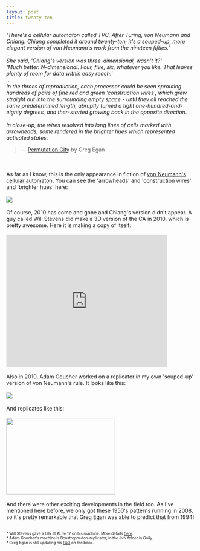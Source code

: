 ```yaml
---
layout: post
title: twenty-ten
---
```


<div class="entry-item s2-entrytext"><i>'There's a cellular automaton called TVC. After Turing, von Neumann and Chiang. Chiang completed it around twenty-ten; it's a souped-up, more elegant version of von Neumann's work from the nineteen fifties.'<br/>...<br/>She said, 'Chiang's version was three-dimensional, wasn't it?'<br/>'Much better. N-dimensional. Four, five, six, whatever you like. That leaves plenty of room for data within easy reach.'<br/>...<br/>In the throes of reproduction, each processor could be seen sprouting hundreds of pairs of fine red and green 'construction wires', which grew straight out into the surrounding empty space - until they all reached the same predetermined length, abruptly turned a tight one-hundred-and-eighty degrees, and then started growing back in the opposite direction.<br/>...<br/>In close-up, the wires resolved into long lines of cells marked with arrowheads, some rendered in the brighter hues which represented activated states.</i><br/><blockquote>-- <a href="http://en.wikipedia.org/wik/Permutation_City" rel="nofollow">Permutation City</a> by Greg Egan</blockquote><br/><br/>As far as I know, this is the only appearance in fiction of <a href="http://en.wikipedia.org/wiki/Von_Neumann_cellular_automaton" rel="nofollow">von Neumann's cellular automaton</a>. You can see the 'arrowheads' and 'construction wires' and 'brighter hues' here:<br/><br/><img src="http://upload.wikimedia.org/wikipedia/commons/5/50/VonNeumann_CA_demo.gif"/><br/><br/>Of course, 2010 has come and gone and Chiang's version didn't appear. A guy called Will Stevens did make a 3D version of the CA in 2010, which is pretty awesome. Here it is making a copy of itself:<br/><br/><iframe allowfullscreen="" class="lj_embedcontent" frameborder="0" height="349" name="embed_4339226_60" src="http://l.lj-toys.com/?auth_token=sessionless%3A1491904800%3Aembedcontent%3A4339226%2660%26%260%26youtube%26PBXO_6Jn1fs%3A1093931b7e763f4d986efc11d870c9786c4dd04a&amp;source=youtube&amp;vid=PBXO_6Jn1fs&amp;moduleid=60&amp;preview=0&amp;journalid=4339226&amp;noads=" width="425"></iframe><br/><br/>Also in 2010, Adam Goucher worked on a replicator in my own 'souped-up' version of von Neumann's rule. It looks like this:<br/><br/><a href="https://picasaweb.google.com/lh/photo/z5iXAHxvQ6t35O-HJQ5VRA?feat=embedwebsite" rel="nofollow"><img src="https://lh3.googleusercontent.com/_L3XQL9bgmnM/TaheyUwtEmI/AAAAAAAAEG4/5MLqls4mwiM/s400/boust.png"/></a> <br/><br/>And replicates like this:<br/><br/><a href="https://picasaweb.google.com/lh/photo/Lb0QgQKMcStJ_82dWUyhfQ?feat=embedwebsite" rel="nofollow"><img height="202" src="https://lh6.googleusercontent.com/_L3XQL9bgmnM/TaheyZuEwAI/AAAAAAAAEG0/0WeFp-XIvnk/s288/boust2.png" width="288"/></a><br/><br/>And there were other exciting developments in the field too. As I've mentioned here before, we only got these 1950's patterns running in 2008, so it's pretty remarkable that Greg Egan was able to predict that from 1994!<br/><br/><font size="-3"><br/>* Will Stevens gave a talk at ALife 12 on his machine. More details <a href="http://www.srm.org.uk" rel="nofollow">here</a>.<br/>* Adam Goucher's machine is Boustrophedon-replicator, in the JvN folder in Golly.<br/>* Greg Egan is still updating his <a href="http://gregegan.customer.netspace.net.au/PERMUTATION/FAQ/FAQ.html" rel="nofollow">FAQ</a> on the book.<br/></font></div>